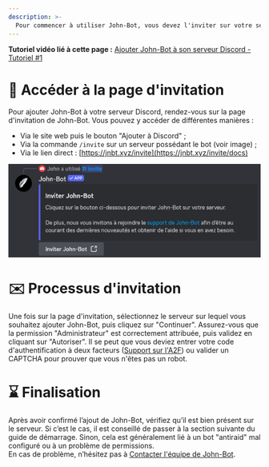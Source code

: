 ```yaml
---
description: >-
  Pour commencer à utiliser John-Bot, vous devez l'inviter sur votre serveur Discord. Découvrez comment procéder étape par étape.
---
```

**Tutoriel vidéo lié à cette page :** [Ajouter John-Bot à son serveur Discord - Tutoriel #1](https://youtu.be/mW3R597AHVc)

# :link: Accéder à la page d'invitation
Pour ajouter John-Bot à votre serveur Discord, rendez-vous sur la page d'invitation de John-Bot. 
Vous pouvez y accéder de différentes manières :
* Via le site web puis le bouton "Ajouter à Discord" ;
* Via la commande `/invite` sur un serveur possédant le bot (voir image) ;
* Via le lien direct : [https://jnbt.xyz/invite](https://jnbt.xyz/invite/docs)

![Commande /invite sur un serveur Discord possédant John-Bot](../.gitbook/assets/add_command_invite.png)

# :envelope: Processus d'invitation
Une fois sur la page d'invitation, sélectionnez le serveur sur lequel vous souhaitez ajouter John-Bot, puis cliquez sur "Continuer". Assurez-vous que la permission "Administrateur" est correctement attribuée, puis validez en cliquant sur "Autoriser". Il se peut que vous deviez entrer votre code d'authentification à deux facteurs ([Support sur l'A2F](https://support.discord.com/hc/fr/articles/219576828-Mise-en-place-de-l-authentification-multifacteurs)) ou valider un CAPTCHA pour prouver que vous n'êtes pas un robot.

# :hourglass: Finalisation
Après avoir confirmé l’ajout de John-Bot, vérifiez qu’il est bien présent sur le serveur. Si c’est le cas, il est conseillé de passer à la section suivante du guide de démarrage. Sinon, cela est généralement lié à un bot "antiraid" mal configuré ou à un problème de permissions. 
<br/> En cas de problème, n’hésitez pas à [Contacter l'équipe de John-Bot](../contact.md).